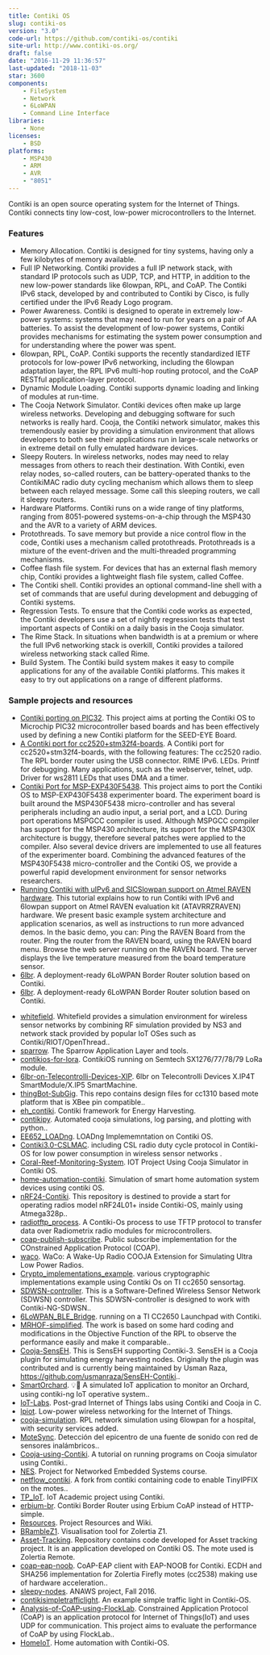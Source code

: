 ```yaml
---
title: Contiki OS
slug: contiki-os
version: "3.0"
code-url: https://github.com/contiki-os/contiki
site-url: http://www.contiki-os.org/
draft: false
date: "2016-11-29 11:36:57"
last-updated: "2018-11-03"
star: 3600
components:
    - FileSystem
    - Network
    - 6LoWPAN
    - Command Line Interface
libraries:
    - None
licenses:
    - BSD
platforms:
    - MSP430
    - ARM
    - AVR
    - "8051"
---
```

Contiki is an open source operating system for the Internet of Things. Contiki connects tiny low-cost, low-power microcontrollers to the Internet.

<!--more-->

### Features

- Memory Allocation. Contiki is designed for tiny systems, having only a few kilobytes of memory available.
- Full IP Networking. Contiki provides a full IP network stack, with standard IP protocols such as UDP, TCP, and HTTP, in addition to the new low-power standards like 6lowpan, RPL, and CoAP. The Contiki IPv6 stack, developed by and contributed to Contiki by Cisco, is fully certified under the IPv6 Ready Logo program.
- Power Awareness. Contiki is designed to operate in extremely low-power systems: systems that may need to run for years on a pair of AA batteries. To assist the development of low-power systems, Contiki provides mechanisms for estimating the system power consumption and for understanding where the power was spent.
- 6lowpan, RPL, CoAP. Contiki supports the recently standardized IETF protocols for low-power IPv6 networking, including the 6lowpan adaptation layer, the RPL IPv6 multi-hop routing protocol, and the CoAP RESTful application-layer protocol.
- Dynamic Module Loading. Contiki supports dynamic loading and linking of modules at run-time.
- The Cooja Network Simulator. Contiki devices often make up large wireless networks. Developing and debugging software for such networks is really hard. Cooja, the Contiki network simulator, makes this tremendously easier by providing a simulation environment that allows developers to both see their applications run in large-scale networks or in extreme detail on fully emulated hardware devices.
- Sleepy Routers. In wireless networks, nodes may need to relay messages from others to reach their destination. With Contiki, even relay nodes, so-called routers, can be battery-operated thanks to the ContikiMAC radio duty cycling mechanism which allows them to sleep between each relayed message. Some call this sleeping routers, we call it sleepy routers.
- Hardware Platforms. Contiki runs on a wide range of tiny platforms, ranging from 8051-powered systems-on-a-chip through the MSP430 and the AVR to a variety of ARM devices.
- Protothreads. To save memory but provide a nice control flow in the code, Contiki uses a mechanism called protothreads. Protothreads is a mixture of the event-driven and the multi-threaded programming mechanisms.
- Coffee flash file system. For devices that has an external flash memory chip, Contiki provides a lightweight flash file system, called Coffee.
- The Contiki shell. Contiki provides an optional command-line shell with a set of commands that are useful during development and debugging of Contiki systems.
- Regression Tests. To ensure that the Contiki code works as expected, the Contiki developers use a set of nightly regression tests that test important aspects of Contiki on a daily basis in the Cooja simulator.
- The Rime Stack. In situations when bandwidth is at a premium or where the full IPv6 networking stack is overkill, Contiki provides a tailored wireless networking stack called Rime.
- Build System. The Contiki build system makes it easy to compile applications for any of the available Contiki platforms. This makes it easy to try out applications on a range of different platforms.

### Sample projects and resources

- [Contiki porting on PIC32](http://rtn.sssup.it/index.php/software/contiki). This project aims at porting the Contiki OS to Microchip PIC32 microcontroller based boards and has been effectively used by defining a new Contiki platform for the SEED-EYE Board.
- [A Contiki port for cc2520+stm32f4-boards](http://vedder.se/2013/10/a-contiki-port-for-my-custom-cc2520stm32f4-boards/). A Contiki port for cc2520+stm32f4-boards, with the following features: The cc2520 radio. The RPL border router using the USB connector. RIME IPv6. LEDs. Printf for debugging. Many applications, such as the webserver, telnet, udp. Driver for ws2811 LEDs that uses DMA and a timer.
- [Contiki Port for MSP-EXP430F5438](http://www.yildiz.edu.tr/~cihan/contiki.php). This project aims to port the Contiki OS to MSP-EXP430F5438 experimenter board. The experiment board is built around the MSP430F5438 micro-controller and has several peripherals including an audio input, a serial port, and a LCD. During port operations MSPGCC compiler is used. Although MSPGCC compiler has support for the MSP430 architecture, its support for the MSP430X architecture is buggy, therefore several patches were applied to the compiler. Also several device drivers are implemented to use all features of the experimenter board. Combining the advanced features of the MSP430F5438 micro-controller and the Contiki OS, we provide a powerful rapid development environment for sensor networks researchers.
- [Running Contiki with uIPv6 and SICSlowpan support on Atmel RAVEN hardware](http://dak664.github.io/contiki-doxygen/a01682.html). This tutorial explains how to run Contiki with IPv6 and 6lowpan support on Atmel RAVEN evaluation kit (ATAVRRZRAVEN) hardware. We present basic example system architecture and application scenarios, as well as instructions to run more advanced demos. In the basic demo, you can: Ping the RAVEN Board from the router. Ping the router from the RAVEN board, using the RAVEN board menu. Browse the web server running on the RAVEN board. The server displays the live temperature measured from the board temperature sensor.
- [6lbr](http://cetic.github.io/6lbr/#). A deployment-ready 6LoWPAN Border Router solution based on Contiki.
- [6lbr](http://cetic.github.io/6lbr/). A deployment-ready 6LoWPAN Border Router solution based on Contiki.
<!--github-projects-->
- [whitefield](https://github.com/whitefield-framework/whitefield). Whitefield provides a simulation environment for wireless sensor networks by combining RF simulation provided by NS3 and network stack provided by popular IoT OSes such as Contiki/RIOT/OpenThread..
- [sparrow](https://github.com/sics-iot/sparrow). The Sparrow Application Layer and tools.
- [contikios-for-lora](https://github.com/rajeev1986/contikios-for-lora). ContikiOS running on Semtech SX1276/77/78/79 LoRa module.
- [6lbr-on-Telecontrolli-Devices-XIP](https://github.com/Telecontrolli/6lbr-on-Telecontrolli-Devices-XIP). 6lbr on Telecontrolli Devices X.IP4T SmartModule/X.IP5 SmartMachine.
- [thingBot-SubGig](https://github.com/automote/thingBot-SubGig). This repo contains design files for cc1310 based mote platform that is XBee pin compatible..
- [eh_contiki](https://github.com/victorcionca/eh_contiki). Contiki framework for Energy Harvesting.
- [contikipy](https://github.com/mbaddeley/contikipy). Automated cooja simulations, log parsing, and plotting with python..
- [EE652_LOADng](https://github.com/jiahaoliang/EE652_LOADng). LOADng Implememntation on Contiki OS.
- [Contiki3.0-CSLMAC](https://github.com/Daparrag/Contiki3.0-CSLMAC). including CSL radio duty cycle protocol in Contiki-OS for low power consumption in wireless sensor networks .
- [Coral-Reef-Monitoring-System](https://github.com/siddharthprakash1/Coral-Reef-Monitoring-System). IOT Project Using Cooja Simulator  in Contiki OS.
- [home-automation-contiki](https://github.com/kanika2296/home-automation-contiki). Simulation of smart home automation system devices using contiki OS.
- [nRF24-Contiki](https://github.com/Vinggui/nRF24-Contiki). This repository is destined to provide a start for operating radios model nRF24L01+ inside Contiki-OS, mainly using Atmega328p..
- [radiotftp_process](https://github.com/alpsayin/radiotftp_process). A Contiki-Os process to use TFTP protocol to transfer data over Radiometrix radio modules for microcontrollers.
- [coap-publish-subscribe](https://github.com/federicorossifr/coap-publish-subscribe). Public subscribe implementation for the COnstrained Application Protocol (COAP).
- [waco](https://github.com/waco-sim/waco). WaCo: A Wake-Up Radio COOJA Extension for Simulating Ultra Low Power Radios.
- [Crypto_implementations_example](https://github.com/SuperKogito/Crypto_implementations_example). various cryptographic implementations example using Contiki Os on TI cc2650 sensortag.
- [SDWSN-controller](https://github.com/fdojurado/SDWSN-controller). This is a Software-Defined Wireless Sensor Network (SDWSN) controller. This SDWSN-controller is designed to work with Contiki-NG-SDWSN..
- [6LoWPAN_BLE_Bridge](https://github.com/SAMUD/6LoWPAN_BLE_Bridge). running on a TI CC2650 Launchpad with Contiki.
- [MRHOF-simplified](https://github.com/jonty1604/MRHOF-simplified). The work is based on some hard coding and modifications in the Objective Function of the RPL to observe the performance easily and make it comparable..
- [Cooja-SensEH](https://github.com/iPAS/Cooja-SensEH). This is SensEH supporting Contiki-3. SensEH is a Cooja plugin for simulating energy harvesting nodes. Originally the plugin was contributed and is currently being maintained by Usman Raza, https://github.com/usmanraza/SensEH-Contiki..
- [SmartOrchard](https://github.com/ariannagavioli/SmartOrchard). 💡🌳 A simulated IoT application to monitor an Orchard, using contiki-ng IoT operative system..
- [IoT-Labs](https://github.com/Sarsoo/IoT-Labs). Post-grad Internet of Things labs using Contiki and Cooja in C.
- [lpiot](https://github.com/carlocorradini/lpiot). Low-power wireless networking for the Internet of Things.
- [cooja-simulation](https://github.com/pavanchhatpar/cooja-simulation). RPL network simulation using 6lowpan for a hospital, with security services added.
- [MoteSync](https://github.com/jebentancour/MoteSync). Detección del epicentro de una fuente de sonido con red de sensores inalámbricos..
- [Cooja-using-Contiki](https://github.com/shujathkhan/Cooja-using-Contiki). A tutorial on running programs on Cooja simulator using Contiki..
- [NES](https://github.com/valeriot90/NES). Project for Networked Embedded Systems course.
- [netflow_contiki](https://github.com/edd19/netflow_contiki). A fork from contiki containing code to enable TinyIPFIX on the motes..
- [TP_IoT](https://github.com/AnasHafsi/TP_IoT). IoT Academic project using Contiki.
- [erbium-br](https://github.com/shantanoo-desai/erbium-br). Contiki Border Router using Erbium CoAP instead of HTTP-simple.
- [Resources](https://github.com/IoT-UTLC/Resources). Project Resources and Wiki.
- [BRambleZ1](https://github.com/shantanoo-desai/BRambleZ1). Visualisation tool for Zolertia Z1.
- [Asset-Tracking](https://github.com/yadhu1961/Asset-Tracking). Repository contains code developed for Asset tracking project. It is an application developed on Contiki OS. The mote used is Zolertia Remote.
- [coap-eap-noob](https://github.com/eduingles/coap-eap-noob). CoAP-EAP client with EAP-NOOB for Contiki. ECDH and SHA256 implementation for Zolertia Firefly motes (cc2538) making use of hardware acceleration..
- [sleepy-nodes](https://github.com/Fpculcasi/sleepy-nodes). ANAWS project, Fall 2016.
- [contikisimpletrafficlight](https://github.com/tuanlh/contikisimpletrafficlight). An example simple traffic light in Contiki-OS.
- [Analysis-of-CoAP-using-FlockLab](https://github.com/pockemon/Analysis-of-CoAP-using-FlockLab). Constrained Application Protocol (CoAP) is an application protocol for Internet of Things(IoT) and uses UDP for communication. This project aims to evaluate the performance of CoAP by using FlockLab..
- [HomeIoT](https://github.com/leoll2/HomeIoT). Home automation with Contiki-OS.
